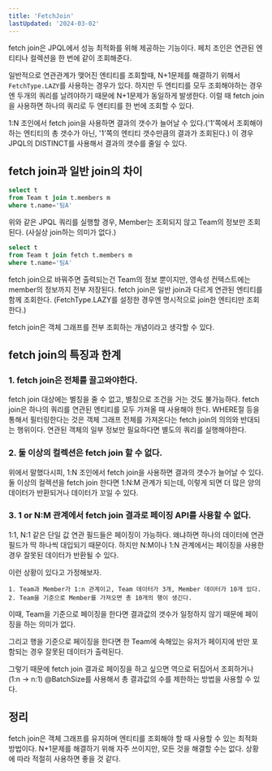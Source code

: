 ```yaml
---
title: 'FetchJoin'
lastUpdated: '2024-03-02'
---
```


fetch join은 JPQL에서 성능 최적화를 위해 제공하는 기능이다. 페치 조인은 연관된 엔티티나 컬렉션을 한 번에 같이 조회해준다. 

일반적으로 연관관계가 맺어진 엔티티를 조회할때, N+1문제를 해결하기 위해서 `FetchType.LAZY`를 사용하는 경우가 있다. 하지만 두 엔티티를 모두 조회해야하는 경우엔 두개의 쿼리를 날려야하기 때문에 N+1문제가 동일하게 발생한다. 이럴 때 fetch join을 사용하면 하나의 쿼리로 두 엔티티를 한 번에 조회할 수 있다.

1:N 조인에서 fetch join을 사용하면 결과의 갯수가 늘어날 수 있다.('1'쪽에서 조회해야하는 엔티티의 총 갯수가 아닌, '1'쪽의 엔티티 갯수만큼의 결과가 조회된다.) 이 경우 JPQL의 DISTINCT를 사용해서 결과의 갯수를 줄일 수 있다.

## fetch join과 일반 join의 차이

```sql
select t
from Team t join t.members m
where t.name='팀A'
```

위와 같은 JPQL 쿼리를 실행할 경우, Member는 조회되지 않고 Team의 정보만 조회된다. (사실상 join하는 의미가 없다.)

```sql
select t
from Team t join fetch t.members m
where t.name='팀A'
```

fetch join으로 바꿔주면 출력되는건 Team의 정보 뿐이지만, 영속성 컨텍스트에는 member의 정보까지 전부 저장된다. fetch join은 일반 join과 다르게 연관된 엔티티를 함께 조회한다. (FetchType.LAZY를 설정한 경우엔 명시적으로 join한 엔티티만 조회한다.)

fetch join은 객체 그래프를 전부 조회하는 개념이라고 생각할 수 있다.

## fetch join의 특징과 한계

### 1. fetch join은 전체를 끌고와야한다.
fetch join 대상에는 별칭을 줄 수 없고, 별칭으로 조건을 거는 것도 불가능하다. fetch join은 하나의 쿼리를 연관된 엔티티를 모두 가져올 때 사용해야 한다. WHERE절 등을 통해서 필터링한다는 것은 객체 그래프 전체를 가져온다는 fetch join의 의의와 반대되는 행위이다. 연관된 객체의 일부 정보만 필요하다면 별도의 쿼리를 실행해야한다.

### 2. 둘 이상의 컬렉션은 fetch join 할 수 없다.
위에서 말했다시피, 1:N 조인에서 fetch join을 사용하면 결과의 갯수가 늘어날 수 있다. 둘 이상의 컬렉션을 fetch join 한다면 1:N:M 관계가 되는데, 이렇게 되면 더 많은 양의 데이터가 반환되거나 데이터가 꼬일 수 있다.

### 3. 1 or N:M 관계에서 fetch join 결과로 페이징 API를 사용할 수 없다.
1:1, N:1 같은 단일 값 연관 필드들은 페이징이 가능하다. 왜냐하면 하나의 데이터에 연관 필드가 딱 하나씩 대입되기 때문이다. 하지만 N:M이나 1:N 관계에서는 페이징을 사용한 경우 잘못된 데이터가 반환될 수 있다. 

이런 상황이 있다고 가정해보자.

    1. Team과 Member가 1:n 관계이고, Team 데이터가 3개, Member 데이터가 10개 있다.
    2. Team을 기준으로 Member를 가져오면 총 10개의 행이 생긴다.

이때, Team을 기준으로 페이징을 한다면 결과값의 갯수가 일정하지 않기 때문에 페이징을 하는 의미가 없다.

그리고 행을 기준으로 페이징을 한다면 한 Team에 속해있는 유저가 페이지에 반만 포함되는 경우 잘못된 데이터가 출력된다.

그렇기 때문에 fetch join 결과로 페이징을 하고 싶으면 역으로 뒤집어서 조회하거나(1:n -> n:1) @BatchSize를 사용해서 총 결과값의 수를 제한하는 방법을 사용할 수 있다. 

## 정리
fetch join은 객체 그래프를 유지하며 엔티티를 조회해야 할 때 사용할 수 있는 최적화 방법이다. N+1문제를 해결하기 위해 자주 쓰이지만, 모든 것을 해결할 수는 없다. 상황에 따라 적절히 사용하면 좋을 것 같다.